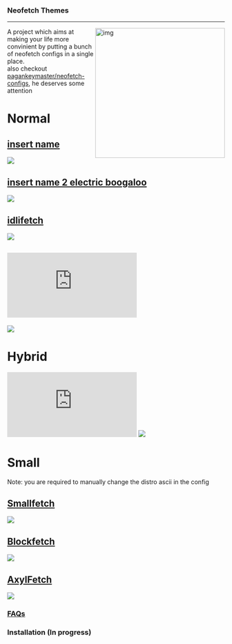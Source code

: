 ### Neofetch Themes
---
<img src="https://cdn.discordapp.com/attachments/635625925748457482/864406818545860659/unknown.png" alt="img" align="right" width="300px">  

A project which aims at making your life more convinient by putting a bunch of neofetch configs in a single place.
\
also checkout [pagankeymaster/neofetch-configs](https://github.com/pagankeymaster/neofetch-configs), he deserves some attention


# Normal


[insert name](https://github.com/Chick2D/neofetch-themes/blob/main/normal/config.conf)
---
![](https://cdn.discordapp.com/attachments/883138437413220412/930478963552288789/unknown.png)

[insert name 2 electric boogaloo](https://github.com/Chick2D/neofetch-themes/blob/main/normal/config2.conf)
---
![](https://cdn.discordapp.com/attachments/883138437413220412/930479100232097842/unknown.png)

[idlifetch](https://github.com/Chick2D/neofetch-themes/blob/main/normal/idlifetch.conf)
---
![](https://cdn.discordapp.com/attachments/883138437413220412/930479141004910622/unknown.png)

![Talljoe's Fetch](https://github.com/Chick2D/neofetch-themes/blob/main/normal/talljoe.conf)
---
![](https://media.discordapp.net/attachments/883138437413220412/930506977115791380/unknown.png?width=783&height=359)

# Hybrid
![Mixedfetch](https://github.com/legendlife/neofetch-themes/blob/main/hybrid/config.conf)
![](https://cdn.discordapp.com/attachments/780366738536792064/948514982851665920/Screenshot_2022-03-02_15-37-18.png)

# Small
Note: you are required to manually change the distro ascii in the config

[Smallfetch](https://github.com/Chick2D/neofetch-themes/blob/main/small/config.conf)
---
![](https://cdn.discordapp.com/attachments/883138437413220412/930479504386850858/unknown.png)

[Blockfetch](https://github.com/Chick2D/neofetch-themes/blob/main/small/blockfetch.conf)
---
![](https://cdn.discordapp.com/attachments/883138437413220412/930479450821365770/unknown.png)

[AxylFetch](https://github.com/Chick2D/neofetch-themes/blob/main/small/axylfetch.conf)
---
![](https://cdn.discordapp.com/attachments/883138437413220412/930479412208615534/unknown.png)

### [FAQs](https://github.com/Chick2D/neofetch-themes/wiki/FAQs)
### Installation (In progress)
